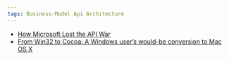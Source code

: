```yaml
---
tags: Business-Model Api Architecture
---
```

* [How Microsoft Lost the API War](https://www.joelonsoftware.com/2004/06/13/how-microsoft-lost-the-api-war/)
* [From Win32 to Cocoa: A Windows user’s would-be conversion to Mac OS X](https://arstechnica.com/gadgets/2018/05/what-microsoft-could-learn-from-apple/)
